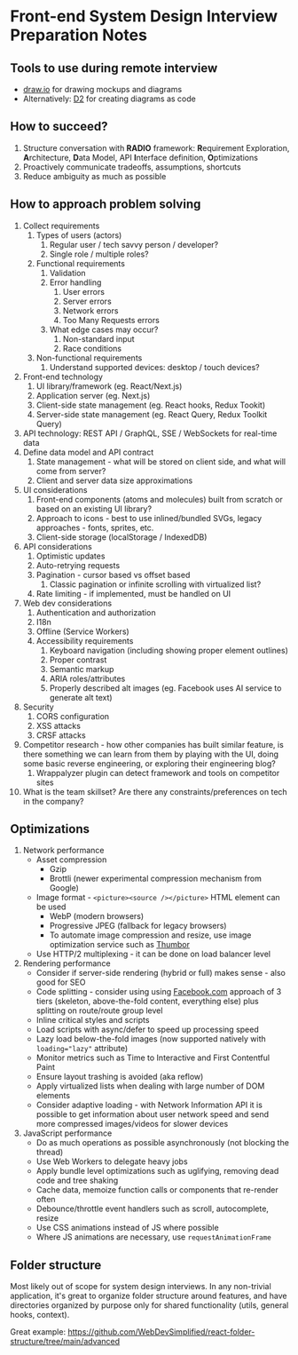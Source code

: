 # Front-end System Design Interview Preparation Notes

## Tools to use during remote interview

- [draw.io](https://app.diagrams.net/) for drawing mockups and diagrams
- Alternatively: [D2](https://play.d2lang.com/) for creating diagrams as code

## How to succeed?

1. Structure conversation with **RADIO** framework: **R**equirement Exploration, **A**rchitecture, **D**ata Model, API **I**nterface definition, **O**ptimizations
1. Proactively communicate tradeoffs, assumptions, shortcuts
1. Reduce ambiguity as much as possible

## How to approach problem solving

1. Collect requirements
    1. Types of users (actors)
        1. Regular user / tech savvy person / developer?
        1. Single role / multiple roles?
    1. Functional requirements
        1. Validation
        1. Error handling
            1. User errors
            1. Server errors
            1. Network errors
            1. Too Many Requests errors
        1. What edge cases may occur?
            1. Non-standard input
            1. Race conditions
    1. Non-functional requirements
        1. Understand supported devices: desktop / touch devices?
1. Front-end technology
    1. UI library/framework (eg. React/Next.js)
    1. Application server (eg. Next.js)
    1. Client-side state management (eg. React hooks, Redux Tookit)
    1. Server-side state management (eg. React Query, Redux Toolkit Query)
1. API technology: REST API / GraphQL, SSE / WebSockets for real-time data
1. Define data model and API contract
    1. State management - what will be stored on client side, and what will come from server?
    1. Client and server data size approximations
1. UI considerations
    1. Front-end components (atoms and molecules) built from scratch or based on an existing UI library?
    1. Approach to icons - best to use inlined/bundled SVGs, legacy approaches - fonts, sprites, etc.
    1. Client-side storage (localStorage / IndexedDB)
1. API considerations
    1. Optimistic updates
    1. Auto-retrying requests
    1. Pagination - cursor based vs offset based
        1. Classic pagination or infinite scrolling with virtualized list?
    1. Rate limiting - if implemented, must be handled on UI
1. Web dev considerations
    1. Authentication and authorization
    1. I18n
    1. Offline (Service Workers)
    1. Accessibility requirements
        1. Keyboard navigation (including showing proper element outlines)
        1. Proper contrast
        1. Semantic markup
        1. ARIA roles/attributes
        1. Properly described alt images (eg. Facebook uses AI service to generate alt text)
1. Security
    1. CORS configuration
    1. XSS attacks
    1. CRSF attacks
1. Competitor research - how other companies has built similar feature, is there something we can learn from them by playing with the UI, doing some basic reverse engineering, or exploring their engineering blog?
    1. Wrappalyzer plugin can detect framework and tools on competitor sites
1. What is the team skillset? Are there any constraints/preferences on tech in the company?

## Optimizations

1. Network performance
    - Asset compression
        - Gzip
        - Brottli (newer experimental compression mechanism from Google)
    - Image format - `<picture><source /></picture>` HTML element can be used
        - WebP (modern browsers)
        - Progressive JPEG (fallback for legacy browsers)
        - To automate image compression and resize, use image optimization service such as [Thumbor](https://www.thumbor.org/)
    - Use HTTP/2 multiplexing - it can be done on load balancer level
1. Rendering performance
    - Consider if server-side rendering (hybrid or full) makes sense - also good for SEO
    - Code splitting - consider using using [Facebook.com](http://Facebook.com) approach of 3 tiers (skeleton, above-the-fold content, everything else) plus splitting on route/route group level
    - Inline critical styles and scripts
    - Load scripts with async/defer to speed up processing speed
    - Lazy load below-the-fold images (now supported natively with `loading="lazy"` attribute)
    - Monitor metrics such as Time to Interactive and First Contentful Paint
    - Ensure layout trashing is avoided (aka reflow)
    - Apply virtualized lists when dealing with large number of DOM elements
    - Consider adaptive loading - with Network Information API it is possible to get information about user network speed and send more compressed images/videos for slower devices
1. JavaScript performance
    - Do as much operations as possible asynchronously (not blocking the thread)
    - Use Web Workers to delegate heavy jobs
    - Apply bundle level optimizations such as uglifying, removing dead code and tree shaking
    - Cache data, memoize function calls or components that re-render often
    - Debounce/throttle event handlers such as scroll, autocomplete, resize
    - Use CSS animations instead of JS where possible
    - Where JS animations are necessary, use `requestAnimationFrame`
    
## Folder structure

Most likely out of scope for system design interviews. In any non-trivial application, it's great to organize folder structure around features, and have directories organized by purpose only for shared functionality (utils, general hooks, context). 

Great example: https://github.com/WebDevSimplified/react-folder-structure/tree/main/advanced
